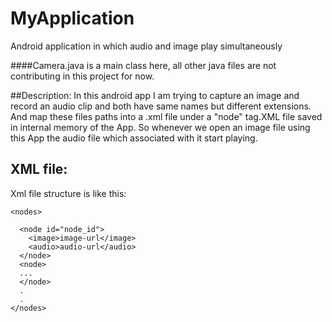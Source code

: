 # MyApplication
Android application in which audio and image play simultaneously

####Camera.java is a main class here, all other java files are not contributing in this project for now.

##Description:
In this android app I am trying to capture an image and record an audio clip and both have same names but different 
extensions. And map these files paths into a .xml file under a "node"  tag.XML file saved in internal memory of the App.
So whenever we open an image file using this App the audio file which associated with it start playing.

## XML file:
Xml file structure is like this:
```
<nodes>

  <node id="node_id">
    <image>image-url</image>
    <audio>audio-url</audio>
  </node>
  <node>
  ...
  </node>
  .
  .
</nodes>
```

